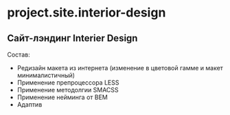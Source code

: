 # project.site.interior-design
## Сайт-лэндинг Interier Design 

Состав:
+ Редизайн макета из интернета (изменение в цветовой гамме и макет минималистичный)
+ Применение препроцессора LESS
+ Применение методолгии SMACSS
+ Применение нейминга от BEM
+ Адаптив
